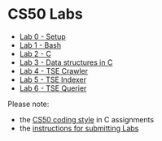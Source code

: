 # CS50 Labs

 * [Lab 0 - Setup](lab0)
 * [Lab 1 - Bash](lab1)
 * [Lab 2 - C](lab2)
 * [Lab 3 - Data structures in C](lab3)
 * [Lab 4 - TSE Crawler](tse/crawler)
 * [Lab 5 - TSE Indexer](tse/indexer)
 * [Lab 6 - TSE Querier](tse/querier)

Please note:

* the [CS50 coding style](https://github.com/CS50Dartmouth21FS1/home/blob/fall21s1/logistics/style.md) in C assignments
* the [instructions for submitting Labs](https://github.com/CS50Dartmouth21FS1/home/blob/fall21s1/logistics/submit.md)
